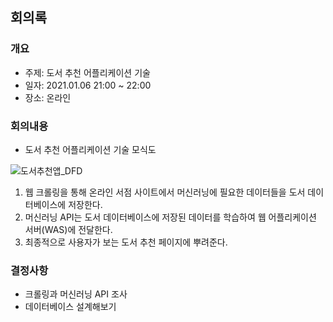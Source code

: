 ## 회의록

### 개요
- 주제: 도서 추천 어플리케이션 기술 
- 일자: 2021.01.06 21:00 ~ 22:00
- 장소: 온라인


### 회의내용

- 도서 추천 어플리케이션 기술 모식도

![도서추천앱_DFD](https://user-images.githubusercontent.com/21580861/103783093-a0912b80-507b-11eb-8545-fa2f1294d2f4.png)
    
 1. 웹 크롤링을 통해 온라인 서점 사이트에서 머신러닝에 필요한 데이터들을 도서 데이터베이스에 저장한다.  
 2. 머신러닝 API는 도서 데이터베이스에 저장된 데이터를 학습하여 웹 어플리케이션 서버(WAS)에 전달한다.  
 3. 최종적으로 사용자가 보는 도서 추천 페이지에 뿌려준다.


### 결정사항
- 크롤링과 머신러닝 API 조사
- 데이터베이스 설계해보기
